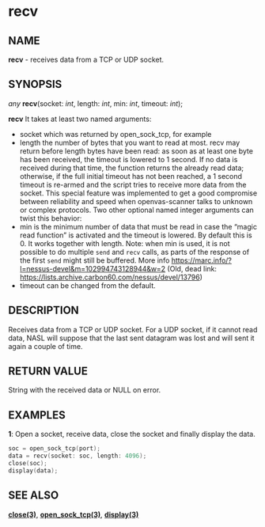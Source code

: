 # recv

## NAME

**recv** - receives data from a TCP or UDP socket.

## SYNOPSIS

*any* **recv**(socket: *int*, length: *int*, min: *int*, timeout: *int*);

**recv**  It takes at least two named arguments:

- socket which was returned by open_sock_tcp, for example
- length the number of bytes that you want to read at most. recv may return before length bytes have been read: as soon as at least one byte has been received, the timeout is lowered to 1 second. If no data is received during that time, the function returns the already read data; otherwise, if the full initial timeout has not been reached, a 1 second timeout is re-armed and the script tries to receive more data from the socket. This special feature was implemented to get a good compromise between reliability and speed when openvas-scanner talks to unknown or complex protocols. Two other optional named integer arguments can twist this behavior:
- min is the minimum number of data that must be read in case the “magic read function” is activated and the timeout is lowered. By default this is 0. It works together with length. Note: when min is used, it is not possible to do multiple `send` and `recv` calls, as parts of the response of the first `send` might still be buffered. More info https://marc.info/?l=nessus-devel&m=102994743128944&w=2 (Old, dead link: https://lists.archive.carbon60.com/nessus/devel/13796)
- timeout can be changed from the default.

## DESCRIPTION

Receives data from a TCP or UDP socket. For a UDP socket, if it cannot read data, NASL will suppose that the last sent datagram was lost and will sent it again a couple of time. 

## RETURN VALUE

String with the received data or NULL on error.

## EXAMPLES

**1**: Open a socket, receive data, close the socket and finally display the data.
```cpp
soc = open_sock_tcp(port);
data = recv(socket: soc, length: 4096);
close(soc);
display(data);
```

## SEE ALSO

**[close(3)](close.md)**, **[open_sock_tcp(3)](open_sock_tcp.md)**, **[display(3)](../string-functions/display.md)**
